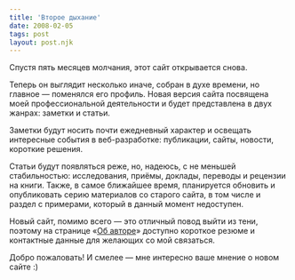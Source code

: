 ```yaml
---
title: 'Второе дыхание'
date: 2008-02-05
tags: post
layout: post.njk
---
```


Спустя пять месяцев молчания, этот сайт открывается снова.

Теперь он выглядит несколько иначе, собран в духе времени, но главное — поменялся его профиль. Новая версия сайта посвящена моей профессиональной деятельности и будет представлена в двух жанрах: заметки и статьи.

Заметки будут носить почти ежедневный характер и освещать интересные события в веб-разработке: публикации, сайты, новости, короткие решения.

Статьи будут появляться реже, но, надеюсь, с не меньшей стабильностью: исследования, приёмы, доклады, переводы и рецензии на книги. Также, в самое ближайшее время, планируется обновить и опубликовать серию материалов со старого сайта, в том числе и раздел с примерами, который в данный момент недоступен.

Новый сайт, помимо всего — это отличный повод выйти из тени, поэтому на странице «[Об авторе](/author/)» доступно короткое резюме и контактные данные для желающих со мой связаться.

Добро пожаловать! И смелее — мне интересно ваше мнение о новом сайте :)
